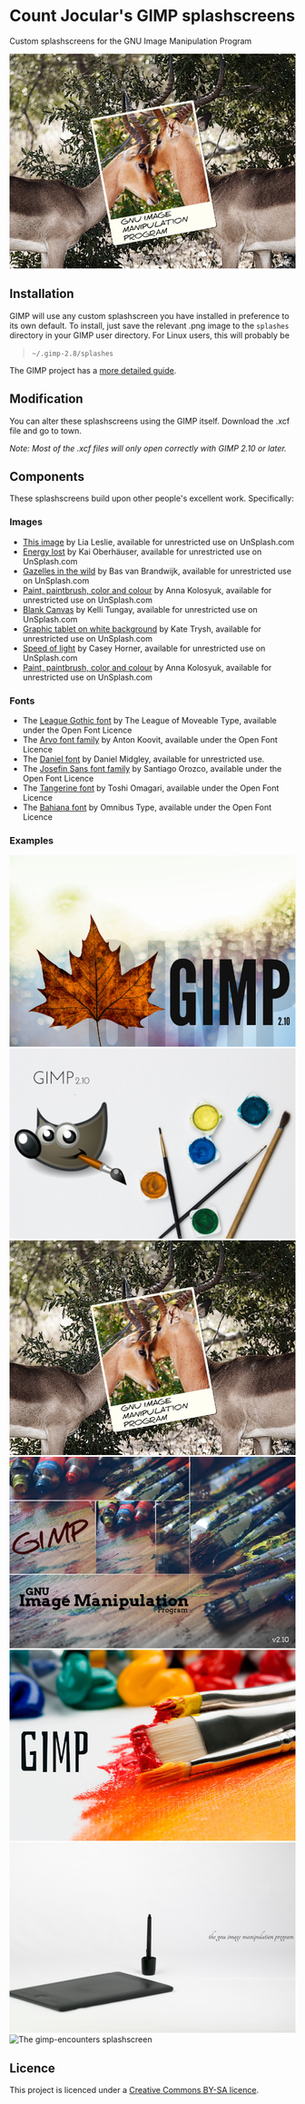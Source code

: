 # Count Jocular's GIMP splashscreens
Custom splashscreens for the GNU Image Manipulation Program

![The polaroid-gazelle splashscreen](https://raw.githubusercontent.com/countjocular/gimp-splashscreens/master/polaroid-gazelle.jpg)

## Installation

GIMP will use any custom splashscreen you have installed in preference to its
own default. To install, just save the relevant .png image to the `splashes`
directory in your GIMP user directory. For Linux users, this will probably be

> `~/.gimp-2.8/splashes`

The GIMP project has a [more detailed guide](https://www.gimp.org/about/splash/).

## Modification

You can alter these splashscreens using the GIMP itself. Download the .xcf file
and go to town.

*Note: Most of the .xcf files will only open correctly with GIMP 2.10 or later.*

## Components

These splashscreens build upon other people's excellent work. Specifically:

### Images

- [This image](https://unsplash.com/photos/yjXlyrKIz2A) by Lia Leslie,
available for unrestricted use on UnSplash.com
- [Energy lost](https://unsplash.com/photos/uZxT3njDQYc) by Kai Oberhäuser,
available for unrestricted use on UnSplash.com
- [Gazelles in the wild](https://unsplash.com/photos/XYSBGb-NzDI) by Bas van
Brandwijk, available for unrestricted use on UnSplash.com
- [Paint, paintbrush, color and colour](https://unsplash.com/photos/D5nh6mCW52c)
by Anna Kolosyuk, available for unrestricted use on UnSplash.com
- [Blank Canvas](https://unsplash.com/photos/Sj0nhVIb4eY)
by Kelli Tungay, available for unrestricted use on UnSplash.com
- [Graphic tablet on white background](https://unsplash.com/photos/tFwXDr9nViY)
by Kate Trysh, available for unrestricted use on UnSplash.com
- [Speed of light](https://unsplash.com/photos/kxxUCkGAjCk)
by Casey Horner, available for unrestricted use on UnSplash.com
- [Paint, paintbrush, color and colour](https://unsplash.com/photos/D5nh6mCW52c)
by Anna Kolosyuk, available for unrestricted use on UnSplash.com

### Fonts

- The [League Gothic font](https://www.theleagueofmoveabletype.com/league-gothic)
by The League of Moveable Type, available under the Open Font Licence
- The [Arvo font family](https://fonts.google.com/specimen/Arvo) by Anton Koovit,
available under the Open Font Licence
- The [Daniel font](http://goodreasonblog.com/fontery/) by Daniel Midgley,
available for unrestricted use.
- The [Josefin Sans font family](https://fonts.google.com/specimen/Josefin+Sans) by Santiago Orozco,
available under the Open Font Licence
- The [Tangerine font](https://fonts.google.com/specimen/Tangerine) by Toshi Omagari,
available under the Open Font Licence
- The [Bahiana font](http://www.omnibus-type.com/fonts/bahiana/) by Omnibus Type,
available under the Open Font Licence

### Examples

![The lightleaf splashscreen](https://raw.githubusercontent.com/countjocular/gimp-splashscreens/master/lightleaf.jpg)
![The wilbur-paintpots splashscreen](https://raw.githubusercontent.com/countjocular/gimp-splashscreens/master/wilbur-paintpots.jpg)
![The polaroid-gazelle splashscreen](https://raw.githubusercontent.com/countjocular/gimp-splashscreens/master/polaroid-gazelle.jpg)
![The pixelpaint splashscreen](https://raw.githubusercontent.com/countjocular/gimp-splashscreens/master/pixelpaint.jpg)
![The vibrancy splashscreen](https://raw.githubusercontent.com/countjocular/gimp-splashscreens/master/vibrancy.jpg)
![The zen splashscreen](https://raw.githubusercontent.com/countjocular/gimp-splashscreens/master/zen.jpg)
![The gimp-encounters splashscreen](https://raw.githubusercontent.com/countjocular/gimp-splashscreens/master/gimp-encounters.jpg)

## Licence

This project is licenced under a [Creative Commons BY-SA licence](https://creativecommons.org/licenses/by-sa/4.0/).
